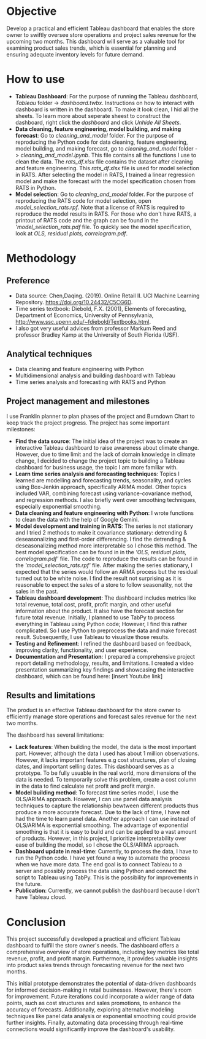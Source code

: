 # Objective
Develop a practical and efficient Tableau dashboard that enables the store owner to swiftly oversee store operations and project sales revenue for the upcoming two months. This dashboard will serve as a valuable tool for examining product sales trends, which is essential for planning and ensuring adequate inventory levels for future demand.

# How to use
* **Tableau Dashboard**: For the purpose of running the Tableau dashboard, *Tableau* folder -> *dashboard.twbx*. Instructions on how to interact with dashboard is written in the dashboard. To make it look clean, I hid all the sheets. To learn more about seperate sheest to construct the dashboard, right click the *dashboard* and click *Unhide All Sheets*.
* **Data cleaning, feature engineering, model building, and making forecast**: Go to *cleaning_and_model* folder. For the purpose of reproducing the Python code for data cleaning, feature engineering, model building, and making forecast, go to *cleaning_and_model* folder -> *cleaning_and_model.ipynb*. This file contains all the functions I use to clean the data. The *rats_df.xlsx* file contains the dataset after cleaning and feature engineering. This *rats_df.xlsx* file is used for model selection in RATS. After selecting the model in RATS, I trained a linear regression model and make the forecast with the model specification chosen from RATS in Python.
* **Model selection**: Go to *cleaning_and_model* folder. For the purpose of reproducing the RATS code for model selection, open *model_selection_rats.rpf*. Note that a license of RATS is required to reproduce the model results in RATS. For those who don't have RATS, a printout of RATS code and the graph can be found in the '*model_selection_rats.pdf* file. To quickly see the model specification, look at *OLS, residual plots, correlogram.pdf*. 


# Methodology
## Preference
* Data source: Chen,Daqing. (2019). Online Retail II. UCI Machine Learning Repository. https://doi.org/10.24432/C5CG6D.
* Time series textbook: Diebold, F.X. (2001), Elements of forecasting, Department of Economics, University of Pennsylvania, http://www.ssc.upenn.edu/~fdiebold/Textbooks.html.
* I also got very useful advices from professor Markum Reed and professor Bradley Kamp at the University of South Florida (USF).
## Analytical techniques
* Data cleaning and feature engineering with Python
* Multidimensional analysis and building dashboard with Tableau
* Time series analysis and forecasting with RATS and Python

## Project management and milestones
I use Franklin planner to plan phases of the project and Burndown Chart to keep track the project progress. The project has some important milestones:
* **Find the data source**: The initial idea of the project was to create an interactive Tableau dashboard to raise awareness about climate change. However, due to time limit and the lack of domain knowledge in climate change, I decided to change the project topic to building a Tableau dashboard for business usage, the topic I am more familiar with.
* **Learn time series analysis and forecasting techniques**: Topics I learned are modelling and forecasting trends, seasonality, and cycles using Box-Jenkin approach, specifically ARIMA model. Other topics included VAR, combining forecast using variance-covariance method, and regression methods. I also briefly went over smoothing techniques, especially exponential smoothing.
* **Data cleaning and feature engineering with Python**: I wrote functions to clean the data with the help of Google Gemini.
* **Model development and training in RATS**: The series is not stationary and I tried 2 methods to make it covariance stationary: detrending & deseasonalizing and first-order differencing. I find the detrending & deseasonalizing method more interpretable so I chose this method. The best model specification can be found in in the *'OLS, residual plots, correlogram.pdf'* file. The code to reproduce the results can be found in the *'model_selection_rats.rpf'* file. After making the series stationary, I expected that the series would follow an ARMA process but the residual turned out to be white noise. I find the result not surprising as it is reasonable to expect the sales of a store to follow seasonality, not the sales in the past.
* **Tableau dashboard development**: The dashboard includes metrics like total revenue, total cost, profit, profit margin, and other useful information about the product. It also have the forecast section for future total revenue. Initially, I planned to use TabPy to process everything in Tableau using Python code; However, I find this rather complicated. So I use Python to preprocess the data and make forecast result. Subsequently, I use Tableau to visualize those results.
* **Testing and Refinement**: I refined the dashboard based on feedback, improving clarity, functionality, and user experience.
* **Documentation and Presentation**: I prepared a comprehensive project report detailing methodology, results, and limitations. I created a video presentation summarizing key findings and showcasing the interactive dashboard, which can be found here: [insert Youtube link]

## Results and limitations
The product is an effective Tableau dashboard for the store owner to efficiently manage store operations and forecast sales revenue for the next two months.

The dashboard has several limitations:
* **Lack features**: When building the model, the data is the most important part. However, although the data I used has about 1 million observations. However, it lacks important features e.g cost structures, plan of closing dates, and important selling dates. This dashboard serves as a prototype. To be fully usuable in the real world, more dimensions of the data is needed. To temporarily solve this problem, create a cost column in the data to find calculate net profit and profit margin.
* **Model building method**: To forecast time series model, I use the OLS/ARIMA approach. However, I can use panel data analysis techniques to capture the relationship bewtween different products thus produce a more accurate forecast. Due to the lack of time, I have not had the time to learn panel data. Another approach I can use instead of OLS/ARIMA is exponential smoothing. The advantage of exponential smoothing is that it is easy to build and can be applied to a vast amount of products. However, in this project, I prioritize interpretability over ease of building the model, so I chose the OLS/ARIMA approach.
* **Dashboard update in real-time**: Currently, to process the data, I have to run the Python code. I have yet found a way to automate the process when we have more data. The end goal is to connect Tableau to a server and possibly process the data using Python and connect the script to Tableau using TabPy. This is the possibility for improvements in the future.
* **Publication**: Currently, we cannot publish the dashboard because I don't have Tableau cloud.

# Conclusion
This project successfully developed a practical and efficient Tableau dashboard to  fulfill the store owner's needs. The dashboard offers a comprehensive overview of store operations, including key metrics like total revenue, profit, and profit margin.  Furthermore, it provides valuable insights into product sales trends through  forecasting revenue for the next two months.

This initial prototype demonstrates the potential of data-driven dashboards for informed decision-making in retail businesses. However, there's  room for improvement.  Future iterations could incorporate a wider range of data  points, such as cost structures and sales promotions, to enhance the accuracy of  forecasts. Additionally, exploring alternative modeling techniques like panel data  analysis or exponential smoothing could provide further insights. Finally, automating  data processing through real-time connections would significantly improve the  dashboard's usability.



